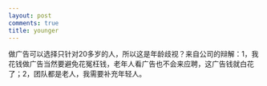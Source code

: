 ```yaml
---
layout: post
comments: true
title: younger
---
```




做广告可以选择只针对20多岁的人，所以这是年龄歧视？来自公司的辩解：1，我花钱做广告当然要避免花冤枉钱，老年人看广告也不会来应聘，这广告钱就白花了；2，团队都是老人，我需要补充年轻人。

